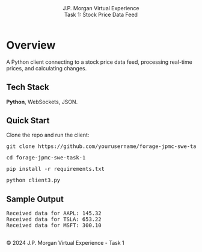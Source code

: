 <!DOCTYPE html>
<html lang="en">
<head>
    <meta charset="UTF-8">
    <meta name="viewport" content="width=device-width, initial-scale=1.0">
    <title> <h1>Task 1: Stock Price Data Feed</h1></title>
</head>
<body>

<header>
    J.P. Morgan Virtual Experience <br> Task 1: Stock Price Data Feed
</header>

<div class="container">
    <h1>Overview</h1>
    <p>
        A Python client connecting to a stock price data feed, processing real-time prices, and calculating changes.
    </p>
    <h2>Tech Stack</h2>
    <p>
        <strong>Python</strong>, WebSockets, JSON.
    </p>
    <h2>Quick Start</h2>
    <p>Clone the repo and run the client:</p>
    <pre class="code-block">git clone https://github.com/yourusername/forage-jpmc-swe-task-1.git</pre>
    <pre class="code-block">cd forage-jpmc-swe-task-1</pre>
    <pre class="code-block">pip install -r requirements.txt</pre>
    <pre class="code-block">python client3.py</pre>
    <h2>Sample Output</h2>
    <pre class="code-block">
Received data for AAPL: 145.32
Received data for TSLA: 653.22
Received data for MSFT: 300.10
    </pre>
    <footer>
        &copy; 2024 J.P. Morgan Virtual Experience - Task 1
    </footer>
</div>

</body>
</html>
